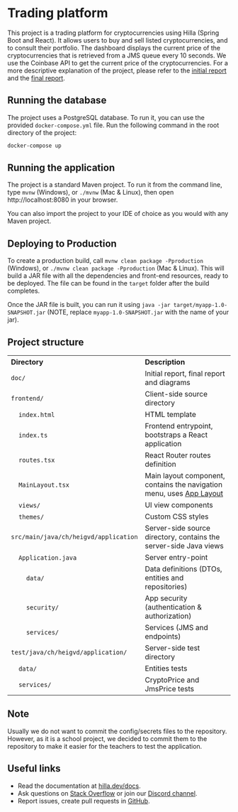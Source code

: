 # Trading platform

This project is a trading platform for cryptocurrencies using Hilla (Spring Boot and React). It allows users to buy and
sell listed cryptocurrencies, and to consult their portfolio.
The dashboard displays the current price of the cryptocurrencies that is retrieved from a JMS queue every 10 seconds.
We use the Coinbase API to get the current price of the cryptocurrencies.
For a more descriptive explanation of the project, please refer to
the [initial report](doc/AMT_Labo3_Application_InitialReport.pdf) and
the [final report](doc/AMT_Labo3_Application_Report.pdf).

## Running the database

The project uses a PostgreSQL database. To run it, you can use the provided `docker-compose.yml` file. Run the following
command in the root directory of the project:

```bash
docker-compose up
```

## Running the application

The project is a standard Maven project. To run it from the command line,
type `mvnw` (Windows), or `./mvnw` (Mac & Linux), then open
http://localhost:8080 in your browser.

You can also import the project to your IDE of choice as you would with any
Maven project.

## Deploying to Production

To create a production build, call `mvnw clean package -Pproduction` (Windows),
or `./mvnw clean package -Pproduction` (Mac & Linux).
This will build a JAR file with all the dependencies and front-end resources,
ready to be deployed. The file can be found in the `target` folder after the build completes.

Once the JAR file is built, you can run it using
`java -jar target/myapp-1.0-SNAPSHOT.jar` (NOTE, replace
`myapp-1.0-SNAPSHOT.jar` with the name of your jar).

## Project structure

<table style="width:100%; text-align: left;">
  <tr><th>Directory</th><th>Description</th></tr>
  <tr><td><code>doc/</code></td><td>Initial report, final report and diagrams</td></tr>
  <tr><td><code>frontend/</code></td><td>Client-side source directory</td></tr>
  <tr><td>&nbsp;&nbsp;&nbsp;&nbsp;<code>index.html</code></td><td>HTML template</td></tr>
  <tr><td>&nbsp;&nbsp;&nbsp;&nbsp;<code>index.ts</code></td><td>Frontend 
entrypoint, bootstraps a React application</td></tr>
  <tr><td>&nbsp;&nbsp;&nbsp;&nbsp;<code>routes.tsx</code></td><td>React Router routes definition</td></tr>
  <tr><td>&nbsp;&nbsp;&nbsp;&nbsp;<code>MainLayout.tsx</code></td><td>Main 
layout component, contains the navigation menu, uses <a href="https://hilla.dev/docs/react/components/app-layout">
App Layout</a></td></tr>
  <tr><td>&nbsp;&nbsp;&nbsp;&nbsp;<code>views/</code></td><td>UI view 
components</td></tr>
  <tr><td>&nbsp;&nbsp;&nbsp;&nbsp;<code>themes/</code></td><td>Custom  
CSS styles</td></tr>
  <tr><td><code>src/main/java/ch/heigvd/application</code></td><td>Server-side 
source directory, contains the server-side Java views</td></tr>
  <tr><td>&nbsp;&nbsp;&nbsp;&nbsp;<code>Application.java</code></td><td>Server entry-point</td></tr>
  <tr><td>&nbsp;&nbsp;&nbsp;&nbsp;&nbsp;&nbsp;&nbsp;&nbsp;<code>data/</code></td><td>Data definitions (DTOs, entities and repositories)</td></tr>
  <tr><td>&nbsp;&nbsp;&nbsp;&nbsp;&nbsp;&nbsp;&nbsp;&nbsp;<code>security/</code></td><td>App security (authentication & authorization)</td></tr>
  <tr><td>&nbsp;&nbsp;&nbsp;&nbsp;&nbsp;&nbsp;&nbsp;&nbsp;<code>services/</code></td><td>Services (JMS and endpoints)</td></tr>
  <tr><td><code>test/java/ch/heigvd/application/</code></td><td>Server-side test directory</td></tr>
  <tr><td>&nbsp;&nbsp;&nbsp;&nbsp;<code>data/</code></td><td>Entities tests</td></tr>
  <tr><td>&nbsp;&nbsp;&nbsp;&nbsp;<code>services/</code></td><td>CryptoPrice and JmsPrice tests</td></tr>
</table>

## Note

Usually we do not want to commit the config/secrets files to the repository. However, as it is a school project, we
decided to commit them to the repository to make it easier for the teachers to test the application.

## Useful links

- Read the documentation at [hilla.dev/docs](https://hilla.dev/docs/).
- Ask questions on [Stack Overflow](https://stackoverflow.com/questions/tagged/hilla) or join
  our [Discord channel](https://discord.gg/MYFq5RTbBn).
- Report issues, create pull requests in [GitHub](https://github.com/vaadin/hilla).
